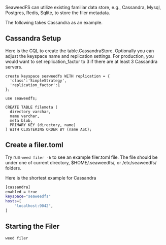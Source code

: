 SeaweedFS can utilize existing familiar data store, e.g., Cassandra, Mysql, Postgres, Redis, Sqlite, to store the filer metadata.

The following takes Cassandra as an example.

## Cassandra Setup

Here is the CQL to create the table.CassandraStore.
Optionally you can adjust the keyspace name and replication settings.
For production, you would want to set replication_factor to 3
if there are at least 3 Cassandra servers.

```cql
create keyspace seaweedfs WITH replication = {
  'class':'SimpleStrategy',
  'replication_factor':1
};

use seaweedfs;

CREATE TABLE filemeta (
  directory varchar,
  name varchar,
  meta blob,
  PRIMARY KEY (directory, name)
) WITH CLUSTERING ORDER BY (name ASC);

```

## Create a filer.toml

Try run ```weed filer -h``` to see an example filer.toml file. The file should be under one of current directory, $HOME/.seaweedfs/, or /etc/seaweedfs/ folders.

Here is the shortest example for Cassandra

```bash
[cassandra]
enabled = true
keyspace="seaweedfs"
hosts=[
    "localhost:9042",
]
```


## Starting the Filer

```bash
weed filer
```

